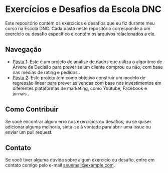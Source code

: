 # Exercícios e Desafios da Escola DNC

Este repositório contém os exercícios e desafios que eu fiz durante meu curso na Escola DNC. Cada pasta neste repositório corresponde a um exercício ou desafio específico e contém os arquivos relacionados a ele.

## Navegação

- [Pasta 1]([pasta1](https://github.com/fabiooliveir/exercicios_dnc/tree/main/Arvore%20de%20decis%C3%A3o)): Este é um projeto de análise de dados que utiliza o algoritmo de Árvore de Decisão para prever se um cliente comprou ou não, com base nas médias de rating e pedidos..
- [Pasta 2]([pasta2](https://github.com/fabiooliveir/exercicios_dnc/tree/main/Desafio%3A%20Construindo%20um%20modelo%20de%20Regress%C3%A3o%20para%20marketing)): Este projeto tem como objetivo construir um modelo de regressão linear para prever as vendas com base nos investimentos em diferentes plataformas de marketing, como Youtube, Facebook e jornais..


## Como Contribuir

Se você encontrar algum erro nos exercícios ou desafios, ou se quiser adicionar alguma melhoria, sinta-se à vontade para abrir uma issue ou enviar um pull request.

## Contato

Se você tiver alguma dúvida sobre algum exercício ou desafio, entre em contato comigo pelo e-mail [seuemail@example.com](mailto:fboliveiran@gmail.com).
